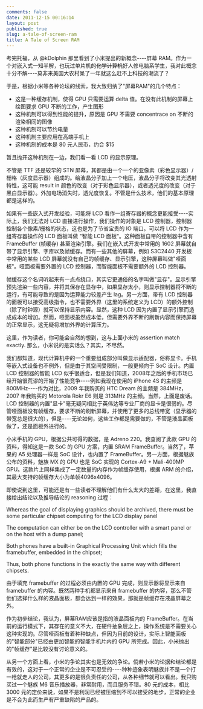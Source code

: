 ```yaml
---
comments: false
date: 2011-12-15 00:16:14
layout: post
published: true
slug: a-tale-of-screen-ram
title: A Tale of Screen RAM
---
```


考完托福，从 @kDolphin 那里看到了小米提出的新概念----屏幕 RAM。作为一个对嵌入式一知半解，也玩过单片机的<del>化学</del><del>计算机</del>好人修电脑系学生，我对此概念十分不解----莫非来美国大农村呆了一年就这么赶不上科技的潮流了？  

于是，根据小米等各种论坛的线索，我大致归纳了"屏幕RAM"的几个特点：

  * 这是一种缓存机制，使得 GPU 只需要运算 delta 值。在没有此机制的屏幕上绘图要求 GPU 不断的工作，产生图形
  * 这种机制可以得到性能的提升，原因是 GPU 不需要 concentrace on 不断的渲染相同的图像
  * 这种机制可以节约电量
  * 这种机制主要应用在高端手机上
  * 这种机制的成本是 80 元人民币，约合 $15

暂且抛开这种机制在一边，我们看一看 LCD 的显示原理。  

不管是 TTF 还是较早的 STN 屏幕，其都是由一个一个的亚像素（彩色显示器）/栅格（灰度显示器）组成的。给液晶分子加上一个电压，液晶分子将改变其光透射特性，这可能 result in 颜色的改变（对于彩色显示器），或者透光度的改变（对于黑白显示器）。外加电场消失时，透光度恢复。不管是什么技术，他们的基本原理都是这样的。  

如果有一些嵌入式开发经验，可能将 LCD 看作一组寄存器的概念更能接受----实际上，我们无法对 LCD 直接进行操作，我们操作的对象是 LCD 控制器，控制器控制各个像素/栅格的状态，这也是为了节省宝贵的 IO 端口。可以将 LCD 作为一组寄存器操作的 LCD 面板叫做 "智能 LCD 面板"。这种面板自带的控制器中含有 FrameBuffer (帧缓存) 甚至渲染引擎。我们在嵌入式开发中常用的 1602 屏幕就自带了显示引擎、字库以及帧缓存。而有一些其他的屏幕，例如 S3C2440 开发板中常用的某些 LCD 屏幕就没有自己的帧缓存、显示引擎，这种屏幕叫做"哑面板"。哑面板需要外置的 LCD 控制器，而智能面板不需要额外的 LCD 控制器。  

帧缓存这个名词听起来有一点点绕口，其实它更通俗的名字叫做"显存"。显示引擎预先渲染一些内容，并将其保存在显存中，如果显存太小，则显示控制器将不断的运行，有可能导致的是因为运算能力较差产生 lag。另一方面，带有 LCD 控制器的面板可以接受高级指令，也不需要外界（这里的系统定义为 LCD）的额外控制（除了时钟源）就可以保持显示内容。显然，这种 LCD 因为内置了显示引擎而造成成本的增加。然而，哑面板虽然成本低，但需要外界不断的刷新内容而保持屏幕的正常显示，这无疑将增加外界的计算压力。  

这里，作为读者，你可能会自然的想到，这与上面小米的 assertion match exactly. 那么，小米说的是实话么？其实，不尽然。  

我们都知道，现代计算机中的一个重要组成部分叫做显示适配器，俗称显卡。手机等嵌入式设备也不例外，但是由于其空间受限制，一般更倾向于 SoC 设计。内置 LCD 控制器的智能 LCD 似乎很适合，但是我们知道，2008年之后的手机市场已经开始很荒谬的开始了性能竞争----例如我现在使用的 iPhone 4S 的主频是 800MHz----作为对比，2009 年我购买的 HTC Dream 的主频是 384MHz，2007 年我购买的 Motorola Rokr E6 则是 313MHz 的主频。当然，上面是废话。LCD 控制器的内置"显卡"毫无疑问相比于英伟达等专业厂商的显卡是很弱的。尽管哑面板没有帧缓存，要求不断的刷新屏幕，并使用了更多的总线带宽（显示器的带宽总是很大的），但是----无论如何，这些工作都是需要做的，不管是液晶面板做了，还是面板外进行的。  

小米手机的 GPU，根据公共可得的数据，是 Adreno 220。我查阅了此款 GPU 的资料，得知这是一款 SoC 的 GPU 方案，内置 SRAM FrameBuffer。当然了，苹果的 A5 处理器一样是 SoC 设计，也内置了 FrameBuffer。另一方面，根据魅族公布的资料，魅族 MX 的 GPU 也是 SoC 实现的 Cortex-A9 + Mali-400MP GPU。这款片上同样集成了一定数量的内存作为帧缓存使用，根据 ARM 的介绍，其最大支持的帧缓存大小为单帧4096x4096。  

即使说到这里，可能还是有一些读者不理解他们有什么太大的差距，在这里，我直接给出结论以及推导结论的 reasoning 过程：  

Whereas the goal of displaying graphics should be archived, there must be some particular chipset computing for the LCD display panel

The computation can either be on the LCD controller with a smart panel or on the host with a dump panel;  

Both phones have a built-in Graphical Processing Unit which fills the framebuffer, embedded in the chipset;  

Thus, both phone functions in the exactly the same way with different chipsets.  

由于填充 framebuffer 的过程必须由内置的 GPU 完成，则显示器将显示来自 framebuffer 的内容。既然两种手机都显示来自 framebuffer 的内容，那么不管他们选择什么样的液晶面板，都会达到一样的效果，那就是帧缓存在液晶屏幕之外。  

作为初步结论，我认为，屏幕RAM应该是指的液晶面板内的 FrameBuffer。在当前的运行模式下，其存在的意义不大，在硬件抽象层之上，操作系统是不需要关心这种实现的。尽管哑面板有着种种缺点，但因为目前的设计，实际上智能面板的"智能部分"已经由更加智能的智能手机片内的 GPU 所完成。因此，小米抛出的"帧缓存"是比较没有讨论意义的。  

从另一个方面上看，小米的争论其实也是无效的争论。倘若小米的论据和结论都是有效的，这对于一个正常的企业是不可忍受的----种种迹象表明魅族并不是一个打一枪就走人的公司，其更多的是很负责任的公司，从各种细节就可以看出。我只购买过一个魅族 M6 音乐播放器，非常耐用，而且服务不错。80 元的成本，相比 3000 元的定价来说，如果不是利润已经被压缩到不可以接受的地步，正常的企业是不会为此而生产有严重缺陷的产品的。
